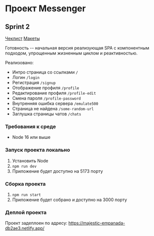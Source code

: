 # Проект Messenger

## Sprint 2

[Чеклист](https://code.s3.yandex.net/web-developer/checklists-pdf/middle_frontend/pr2.pdf)
[Макеты](https://www.figma.com/file/jF5fFFzgGOxQeB4CmKWTiE/Chat_external_link?type=design&t=mrzUv9kO27lOoSm2-1)

Готовность -- начальная версия реализующая SPA с компонентным подходом, упрощенным жизненным циклом и реактивностью.

Реализовано:

- Интро страница со ссылками `/`
- Логин `/login`
- Регистрация `/signup`
- Отображение профиля `/profile`
- Редактирование профиля `/profile-edit`
- Смена пароля `/profile-password`
- Внутренняя ошибка сервера `/emulate500`
- Страница не найдена `/some-random-url`
- Заглушка страницы чатов `/chats`

### Требования к среде

- Node 16 или выше

### Запуск проекта локально

1. Установить Node
2. `npm run dev`
3. Приложение будет доступно на 5173 порту

### Сборка проекта

1. `npm run start`
2. Приложение будет собрано и доступно на 3000 порту

### Деплой проекта
Проект задеплоен по адресу: https://majestic-empanada-db2ae3.netlify.app/
